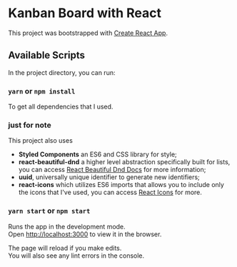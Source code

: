 # Kanban Board with React

This project was bootstrapped with [Create React App](https://github.com/facebook/create-react-app).

## Available Scripts

In the project directory, you can run:


### `yarn` or `npm install`
To get all dependencies that I used.

### just for note
This project also uses 
* __Styled Components__ an ES6 and CSS library for style;
* __react-beautiful-dnd__ a higher level abstraction specifically built for lists, you can access [React Beautiful Dnd Docs](https://github.com/atlassian/react-beautiful-dnd) for more information;
* __uuid__, universally unique identifier to generate new identifiers;
* __react-icons__  which utilizes ES6 imports that allows you to include only the icons that I've used, you can access [React Icons](https://react-icons.github.io/react-icons/) for more.


### `yarn start` or `npm start`

Runs the app in the development mode.\
Open [http://localhost:3000](http://localhost:3000) to view it in the browser.

The page will reload if you make edits.\
You will also see any lint errors in the console.

